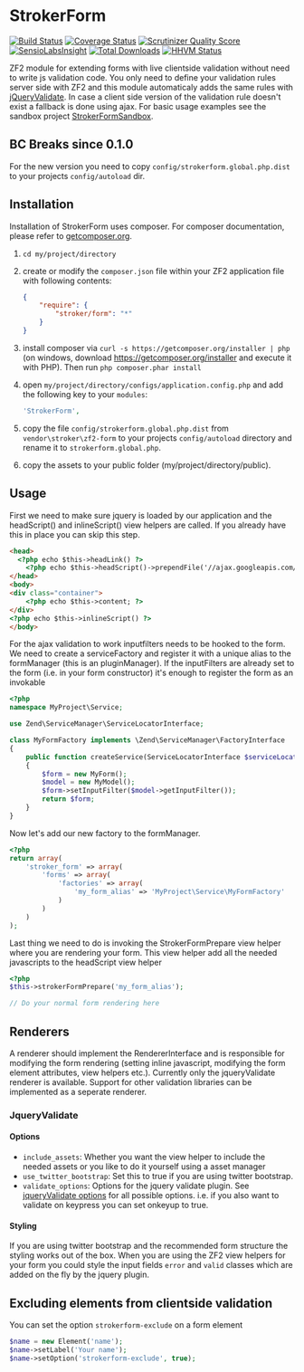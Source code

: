 # StrokerForm

[![Build Status](https://travis-ci.org/bramstroker/zf2-form.png?branch=master)](https://travis-ci.org/bramstroker/zf2-form)
[![Coverage Status](https://coveralls.io/repos/bramstroker/zf2-form/badge.png)](https://coveralls.io/r/bramstroker/zf2-form)
[![Scrutinizer Quality Score](https://scrutinizer-ci.com/g/bramstroker/zf2-form/badges/quality-score.png?s=bee62dce9b727e4cd660b0470ac228aaf4b6353c)](https://scrutinizer-ci.com/g/bramstroker/zf2-form/)
[![SensioLabsInsight](https://insight.sensiolabs.com/projects/ee332161-bb3b-401b-bbce-f8572558e998/mini.png)](https://insight.sensiolabs.com/projects/ee332161-bb3b-401b-bbce-f8572558e998)
[![Total Downloads](https://poser.pugx.org/stroker/form/downloads.svg)](https://packagist.org/packages/stroker/form)
[![HHVM Status](http://hhvm.h4cc.de/badge/stroker/form.png)](http://hhvm.h4cc.de/package/stroker/form)

ZF2 module for extending forms with live clientside validation without need to write js validation code. 
You only need to define your validation rules server side with ZF2 and this module automaticaly adds the same rules with [jQueryValidate](http://docs.jquery.com/Plugins/Validation). 
In case a client side version of the validation rule doesn't exist a fallback is done using ajax.
For basic usage examples see the sandbox project [StrokerFormSandbox](https://github.com/bramstroker/zf2-form-sandbox).

## BC Breaks since 0.1.0

For the new version you need to copy `config/strokerform.global.php.dist` to your projects `config/autoload` dir.

## Installation

Installation of StrokerForm uses composer. For composer documentation, please refer to
[getcomposer.org](http://getcomposer.org/).

  1. `cd my/project/directory`
  2. create or modify the `composer.json` file within your ZF2 application file with
     following contents:

     ```json
     {
         "require": {
             "stroker/form": "*"
         }
     }
     ```
  3. install composer via `curl -s https://getcomposer.org/installer | php` (on windows, download
     https://getcomposer.org/installer and execute it with PHP). Then run `php composer.phar install`
  4. open `my/project/directory/configs/application.config.php` and add the following key to your `modules`:

     ```php
     'StrokerForm',
     ```
  6. copy the file `config/strokerform.global.php.dist` from `vendor\stroker\zf2-form` to your projects `config/autoload` directory and rename it to `strokerform.global.php`.
  5. copy the assets to your public folder (my/project/directory/public).

## Usage

First we need to make sure jquery is loaded by our application and the headScript() and inlineScript() view helpers are called. If you already have this in place you can skip this step.

```html
<head>
  <?php echo $this->headLink() ?>
	<?php echo $this->headScript()->prependFile('//ajax.googleapis.com/ajax/libs/jquery/1.8.3/jquery.min.js') ?>
</head>
<body>
<div class="container">
	<?php echo $this->content; ?>
</div>
<?php echo $this->inlineScript() ?>
</body>
```

For the ajax validation to work inputfilters needs to be hooked to the form.
We need to create a serviceFactory and register it with a unique alias to the formManager (this is an pluginManager).
If the inputFilters are already set to the form (i.e. in your form constructor) it's enough to register the form as an invokable

```php
<?php
namespace MyProject\Service;

use Zend\ServiceManager\ServiceLocatorInterface;

class MyFormFactory implements \Zend\ServiceManager\FactoryInterface
{
    public function createService(ServiceLocatorInterface $serviceLocator)
    {
        $form = new MyForm();
        $model = new MyModel();
        $form->setInputFilter($model->getInputFilter());
        return $form;
    }
}
```

Now let's add our new factory to the formManager.

```php
<?php
return array(
    'stroker_form' => array(
        'forms' => array(
            'factories' => array(
                'my_form_alias' => 'MyProject\Service\MyFormFactory'
            )
        )
    )
);
```

Last thing we need to do is invoking the StrokerFormPrepare view helper where you are rendering your form.
This view helper add all the needed javascripts to the headScript view helper

```php
<?php
$this->strokerFormPrepare('my_form_alias');

// Do your normal form rendering here
```

## Renderers

A renderer should implement the RendererInterface and is responsible for modifying the form rendering (setting inline javascript, modifying the form element attributes, view helpers etc.). 
Currently only the jqueryValidate renderer is available. Support for other validation libraries can be implemented as a seperate renderer. 

### JqueryValidate

#### Options

- `include_assets`: Whether you want the view helper to include the needed assets or you like to do it yourself using a asset manager
- `use_twitter_bootstrap`: Set this to true if you are using twitter bootstrap. 
- `validate_options`: Options for the jquery validate plugin. See [jqueryValidate options](http://docs.jquery.com/Plugins/Validation/validate#toptions) for all possible options. i.e. if you also want to validate on keypress you can set onkeyup to true. 

#### Styling

If you are using twitter bootstrap and the recommended form structure the styling works out of the box. 
When you are using the ZF2 view helpers for your form you could style the input fields `error` and `valid` classes which are added on the fly by the jquery plugin.

## Excluding elements from clientside validation

You can set the option `strokerform-exclude` on a form element

```php
$name = new Element('name');
$name->setLabel('Your name');
$name->setOption('strokerform-exclude', true);
```
